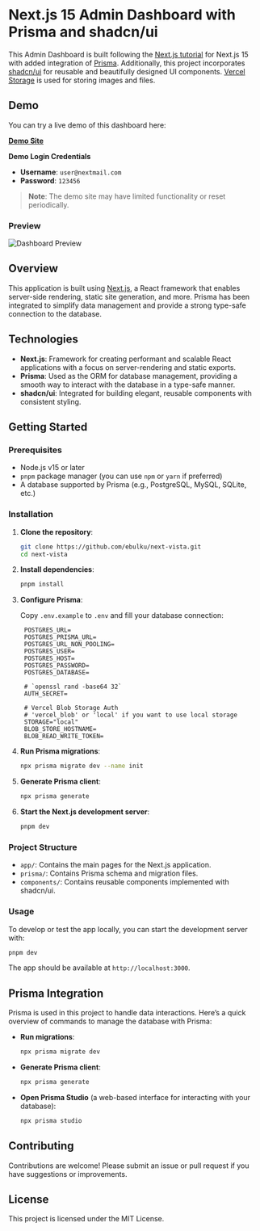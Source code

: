 # Next.js 15 Admin Dashboard with Prisma and shadcn/ui

This Admin Dashboard is built following the
[Next.js tutorial](https://nextjs.org/learn) for Next.js 15 with added
integration of [Prisma](https://www.prisma.io/). Additionally, this project
incorporates [shadcn/ui](https://shadcn.dev/) for reusable and beautifully
designed UI components. [Vercel Storage](https://vercel.com/docs/storage) is
used for storing images and files.

## Demo

You can try a live demo of this dashboard here:

[**Demo Site**](https://next-vista.vercel.app/)

**Demo Login Credentials**

- **Username**: `user@nextmail.com`
- **Password**: `123456`

> **Note**: The demo site may have limited functionality or reset periodically.

### Preview

![Dashboard Preview](./public/dark-preview.png)

## Overview

This application is built using [Next.js](https://nextjs.org/), a React
framework that enables server-side rendering, static site generation, and more.
Prisma has been integrated to simplify data management and provide a strong
type-safe connection to the database.

## Technologies

- **Next.js**: Framework for creating performant and scalable React applications
  with a focus on server-rendering and static exports.
- **Prisma**: Used as the ORM for database management, providing a smooth way to
  interact with the database in a type-safe manner.
- **shadcn/ui**: Integrated for building elegant, reusable components with
  consistent styling.

## Getting Started

### Prerequisites

- Node.js v15 or later
- `pnpm` package manager (you can use `npm` or `yarn` if preferred)
- A database supported by Prisma (e.g., PostgreSQL, MySQL, SQLite, etc.)

### Installation

1. **Clone the repository**:

   ```bash
   git clone https://github.com/ebulku/next-vista.git
   cd next-vista
   ```

2. **Install dependencies**:

   ```bash
   pnpm install
   ```

3. **Configure Prisma**:

   Copy `.env.example` to `.env` and fill your database connection:

   ```plaintext
    POSTGRES_URL=
    POSTGRES_PRISMA_URL=
    POSTGRES_URL_NON_POOLING=
    POSTGRES_USER=
    POSTGRES_HOST=
    POSTGRES_PASSWORD=
    POSTGRES_DATABASE=

    # `openssl rand -base64 32`
    AUTH_SECRET=

    # Vercel Blob Storage Auth
    # 'vercel_blob' or 'local' if you want to use local storage
    STORAGE="local"
    BLOB_STORE_HOSTNAME=
    BLOB_READ_WRITE_TOKEN=
   ```

4. **Run Prisma migrations**:

   ```bash
   npx prisma migrate dev --name init
   ```

5. **Generate Prisma client**:

   ```bash
   npx prisma generate
   ```

6. **Start the Next.js development server**:
   ```bash
   pnpm dev
   ```

### Project Structure

- `app/`: Contains the main pages for the Next.js application.
- `prisma/`: Contains Prisma schema and migration files.
- `components/`: Contains reusable components implemented with shadcn/ui.

### Usage

To develop or test the app locally, you can start the development server with:

```bash
pnpm dev
```

The app should be available at `http://localhost:3000`.

## Prisma Integration

Prisma is used in this project to handle data interactions. Here’s a quick
overview of commands to manage the database with Prisma:

- **Run migrations**:

  ```bash
  npx prisma migrate dev
  ```

- **Generate Prisma client**:

  ```bash
  npx prisma generate
  ```

- **Open Prisma Studio** (a web-based interface for interacting with your
  database):
  ```bash
  npx prisma studio
  ```

## Contributing

Contributions are welcome! Please submit an issue or pull request if you have
suggestions or improvements.

## License

This project is licensed under the MIT License.
